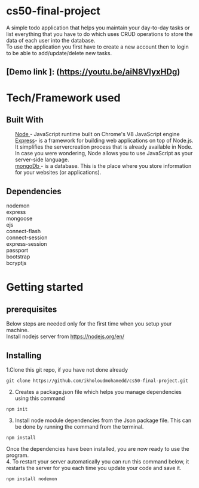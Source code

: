 # cs50-final-project
A simple todo application that helps you maintain your day-to-day tasks or list everything that you have to do which uses CRUD operations to store the data of each user into the database.<br />
To use the application you first have to create a new account then to login to be able to add/update/delete new tasks.

## [Demo link ]: (https://youtu.be/aiN8VIyxHDg)

# Tech/Framework used
## Built With
<ul>
  <a href = "https://nodejs.org/en/" >Node </a> - JavaScript runtime built on Chrome's V8 JavaScript engine  <br />
 <a href = "https://www.tutorialspoint.com/nodejs/nodejs_express_framework.htm">Express</a>- is a framework for building web applications on top of Node.js. It simplifies the servercreation process that is already available in Node. In case you were wondering, Node allows you to use JavaScript as your server-side language.<br />
 <a href = "https://www.mongodb.com/">mongoDb </a>- is a database. This is the place where you store information for your websites (or applications).<br />
</ul>
  

## Dependencies
nodemon <br/>
express <br />
mongoose <br />
ejs <br />
connect-flash <br />
connect-session <br />
express-session <br />
passport <br />
bootstrap <br />
bcryptjs <br />

# Getting started
## prerequisites 
Below steps are needed only for the first time when you setup your machine. <br />
Install nodejs server from https://nodejs.org/en/

## Installing 
1.Clone this git repo, if you have not done already <br />
```
git clone https://github.com/ikholoudmohamedd/cs50-final-project.git
```
2. Creates a package.json file which helps you manage dependencies using this command 
```
npm init
```
3. Install node module dependencies from the Json package file. This can be done by running the command from the terminal. <br/>
```
npm install 
``` 
Once the dependencies have been installed, you are now ready to use the program.<br />
4. To restart your server automatically you can run this command below, it restarts the server for you each time you update your code and save it.
```
npm install nodemon
```

